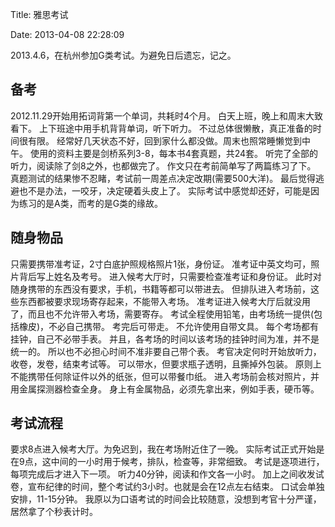 Title: 雅思考试

Date: 2013-04-08 22:28:09

2013.4.6，在杭州参加G类考试。为避免日后遗忘，记之。

## 备考

2012.11.29开始用拓词背第一个单词，共耗时4个月。 白天上班，晚上和周末大致看下。 上下班途中用手机背背单词，听下听力。 不过总体很懒散，真正准备的时间很有限。 经常好几天状态不好，回到家什么都没做。周末也照常睡懒觉到中午。 使用的资料主要是剑桥系列3-8，每本书4套真题，共24套。 听完了全部的听力，阅读除了剑8之外，也都做完了。 作文只在考前简单写了两篇练习了下。 真题测试的结果惨不忍睹，考试前一周差点决定改期(需要500大洋)。 最后觉得逃避也不是办法，一咬牙，决定硬着头皮上了。 实际考试中感觉却还好，可能是因为练习的是A类，而考的是G类的缘故。

## 随身物品

只需要携带准考证，2寸白底护照规格照片1张，身份证。 准考证中英文均可，照片背后写上姓名及考号。 进入候考大厅时，只需要检查准考证和身份证。 此时对随身携带的东西没有要求，手机，书籍等都可以带进去。 但排队进入考场前，这些东西都被要求现场寄存起来，不能带入考场。 准考证进入候考大厅后就没用了，而且也不允许带入考场，需要寄存。 考试全程使用铅笔，由考场统一提供(包括橡皮)，不必自己携带。 考完后可带走。 不允许使用自带文具。 每个考场都有挂钟，自己不必带手表。 并且，各考场的时间以该考场的挂钟时间为准，并不是统一的。 所以也不必担心时间不准非要自己带个表。 考官决定何时开始放听力，收卷，发卷，结束考试等。 可以带水，但要求瓶子透明，且撕掉外包装。 原则上不能携带任何除证件以外的纸张，但可以带餐巾纸。 进入考场前会核对照片，并用金属探测器检查全身。 身上有金属物品，必须先拿出来，例如手表，硬币等。

## 考试流程

要求8点进入候考大厅。为免迟到，我在考场附近住了一晚。 实际考试正式开始是在9点，这中间的一小时用于候考，排队，检查等，非常细致。 考试是逐项进行，每项完成后才进入下一项。 听力40分钟，阅读和作文各一小时。 加上之间收发试卷，宣布纪律的时间，整个考试约3小时。也就是会在12点左右结束。 口试会单独安排，11-15分钟。 我原以为口语考试的时间会比较随意，没想到考官十分严谨，居然拿了个秒表计时。